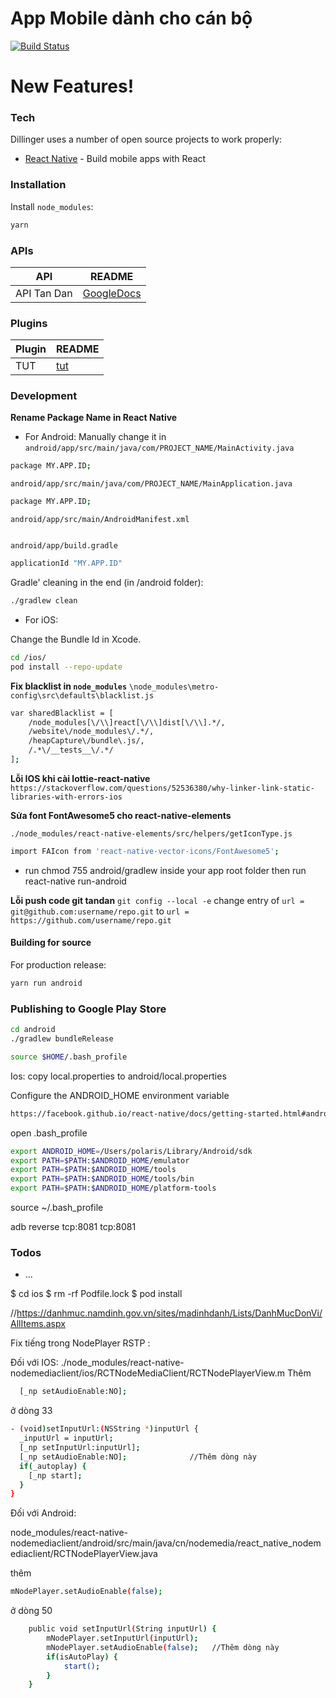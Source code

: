 
# App Mobile dành cho cán bộ

[![Build Status](https://travis-ci.org/joemccann/dillinger.svg?branch=master)](https://tandan.com.vn)



# New Features!


### Tech

Dillinger uses a number of open source projects to work properly:

* [React Native](https://facebook.github.io/react-native/) - Build mobile apps with React

### Installation

Install `node_modules`:
```bash
yarn
```

### APIs


| API| README |
| ------ | ------ |
| API Tan Dan |  [GoogleDocs](https://docs.google.com/spreadsheets/d/1XhBQI95d64Z3z-_rWSE7RONuJXLGkWlIRGIGCaGDJHk/edit?ts=5df8ac49#gid=2078208879)  |

### Plugins


| Plugin | README |
| ------ | ------ |
| TUT|[tut](https://dev.to/calintamas/how-to-manage-staging-and-production-environments-in-a-react-native-app-4naa)  |


### Development

**Rename Package Name in React Native**

 - For Android:
Manually change it in ``android/app/src/main/java/com/PROJECT_NAME/MainActivity.java``
```bash
package MY.APP.ID;
```

``android/app/src/main/java/com/PROJECT_NAME/MainApplication.java``
```bash
package MY.APP.ID;
```

``android/app/src/main/AndroidManifest.xml``
```bashpackage="MY.APP.ID"
```
``android/app/build.gradle``
```bash
applicationId "MY.APP.ID"
```

Gradle' cleaning in the end (in /android folder):
```bash
./gradlew clean
```

-	For iOS:

Change the Bundle Id in Xcode.
```bash
cd /ios/
pod install --repo-update
```
**Fix blacklist in `node_modules`**
``\node_modules\metro-config\src\defaults\blacklist.js``

```sh
var sharedBlacklist = [
	/node_modules[\/\\]react[\/\\]dist[\/\\].*/,
	/website\/node_modules\/.*/,
	/heapCapture\/bundle\.js/,
	/.*\/__tests__\/.*/
];
```

**Lỗi IOS khi cài lottie-react-native**
``https://stackoverflow.com/questions/52536380/why-linker-link-static-libraries-with-errors-ios``

**Sửa font FontAwesome5 cho react-native-elements**

``./node_modules/react-native-elements/src/helpers/getIconType.js``
```sh
import FAIcon from 'react-native-vector-icons/FontAwesome5';
```

-	run chmod 755 android/gradlew inside your app root folder
then run react-native run-android

**Lỗi push code git tandan**
``git config --local -e``
change entry of
``url = git@github.com:username/repo.git``
to
``url = https://github.com/username/repo.git``

#### Building for source
For production release:
```sh
yarn run android
```


### Publishing to Google Play Store
```sh
cd android
./gradlew bundleRelease
```

```sh
source $HOME/.bash_profile
```
Ios: copy local.properties to android/local.properties

Configure the ANDROID_HOME environment variable

```sh
https://facebook.github.io/react-native/docs/getting-started.html#android-development-environment.
```


open .bash_profile

```sh
export ANDROID_HOME=/Users/polaris/Library/Android/sdk
export PATH=$PATH:$ANDROID_HOME/emulator
export PATH=$PATH:$ANDROID_HOME/tools
export PATH=$PATH:$ANDROID_HOME/tools/bin
export PATH=$PATH:$ANDROID_HOME/platform-tools
```

source ~/.bash_profile

adb reverse tcp:8081 tcp:8081


### Todos

 - ...



$ cd ios
$ rm -rf Podfile.lock
$ pod install


//https://danhmuc.namdinh.gov.vn/sites/madinhdanh/Lists/DanhMucDonVi/AllItems.aspx



Fix tiếng trong NodePlayer RSTP :

Đối với IOS:
./node_modules/react-native-nodemediaclient/ios/RCTNodeMediaClient/RCTNodePlayerView.m
Thêm
```sh
  [_np setAudioEnable:NO];
```

ở dòng 33
```sh
- (void)setInputUrl:(NSString *)inputUrl {
  _inputUrl = inputUrl;
  [_np setInputUrl:inputUrl];
  [_np setAudioEnable:NO];              //Thêm dòng này
  if(_autoplay) {
    [_np start];
  }
}
```

Đối với Android:

node_modules/react-native-nodemediaclient/android/src/main/java/cn/nodemedia/react_native_nodemediaclient/RCTNodePlayerView.java

thêm
```sh
mNodePlayer.setAudioEnable(false);
```
ở dòng 50
```sh
    public void setInputUrl(String inputUrl) {
        mNodePlayer.setInputUrl(inputUrl);
        mNodePlayer.setAudioEnable(false);   //Thêm dòng này
        if(isAutoPlay) {
            start();
        }
    }
```
